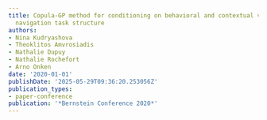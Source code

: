 ```yaml
---
title: Copula-GP method for conditioning on behavioral and contextual variables reveals
  navigation task structure
authors:
- Nina Kudryashova
- Theoklitos Amvrosiadis
- Nathalie Dupuy
- Nathalie Rochefort
- Arno Onken
date: '2020-01-01'
publishDate: '2025-05-29T09:36:20.253056Z'
publication_types:
- paper-conference
publication: '*Bernstein Conference 2020*'
---
```

